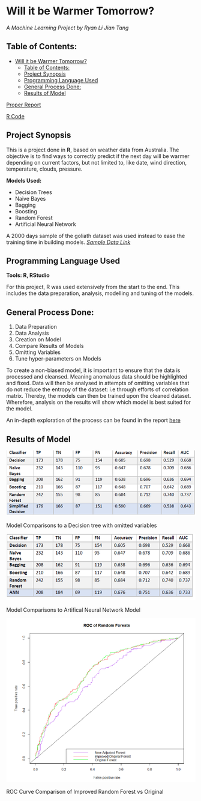 # Will it be Warmer Tomorrow?
*A Machine Learning Project by Ryan Li Jian Tang*

## Table of Contents:
- [Will it be Warmer Tomorrow?](#will-it-be-warmer-tomorrow)
  - [Table of Contents:](#table-of-contents)
  - [Project Synopsis](#project-synopsis)
  - [Programming Language Used](#programming-language-used)
  - [General Process Done:](#general-process-done)
  - [Results of Model](#results-of-model)


[Proper Report](https://github.com/RyTang/Monash-Projects/blob/main/Data%20Analysis/Machine%20Learning/Data%20Report.pdf)

[R Code](https://github.com/RyTang/Monash-Projects/blob/main/Data%20Analysis/Machine%20Learning/Analysis.R)

## Project Synopsis

This is a project done in **R**, based on weather data from Australia. The objective is to find ways to correctly predict if the next day will be warmer depending on current factors, but not limited to, like date, wind direction, temperature, clouds, pressure. 

**Models Used:**
- Decision Trees
- Naive Bayes
- Bagging
- Boosting
- Random Forest
- Artificial Neural Network
  
A 2000 days sample of the goliath dataset was used instead to ease the training time in building models. [*Sample Data Link*](https://raw.githubusercontent.com/RyTang/Monash-Projects/main/Data%20Analysis/Machine%20Learning/WarmerTomorrow2022.csv)

## Programming Language Used
**Tools: R, RStudio**

For this project, R was used extensively from the start to the end. This includes the data preparation, analysis, modelling and tuning of the models.

## General Process Done:
1. Data Preparation
2. Data Analysis
3. Creation on Model
4. Compare Results of Models
5. Omitting Variables
6. Tune hyper-parameters on Models

To create a non-biased model, it is important to ensure that the data is processed and cleansed.  Meaning anomalous data should be highlighted and fixed. Data will then be analysed in attempts of omitting variables that do not reduce the entropy of the dataset: i.e through efforts of correlation matrix. Thereby, the models can then be trained upon the cleaned dataset. Wherefore, analysis on the results will show which model is best suited for the model.

An in-depth exploration of the process can be found in the report [here](https://github.com/RyTang/Monash-Projects/blob/main/Data%20Analysis/Machine%20Learning/Data%20Report.pdf)

## Results of Model
![Results](model_comparison_1.png)

Model Comparisons to a Decision tree with omitted variables

![Results](model_comparison_2.png)

Model Comparisons to Artifical Neural Network Model

![ROC_CURVE](ROC_curve.png)

ROC Curve Comparison of Improved Random Forest vs Original
